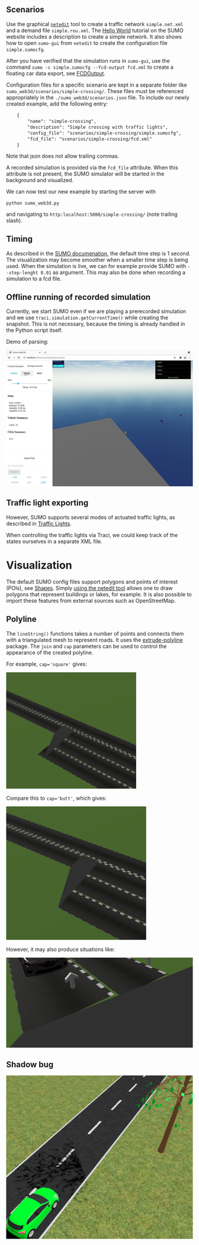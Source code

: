 ## Scenarios

Use the graphical [`netedit`](https://sumo.dlr.de/docs/Netedit/index.html) tool to create a traffic network `simple.net.xml` and a demand file `simple.rou.xml`.
The [Hello World](https://sumo.dlr.de/docs/Tutorials/Hello_World.html) tutorial on the SUMO website includes a description to create a simple network.
It also shows how to open `sumo-gui` from `netedit` to create the configuration file `simple.sumocfg`.

After you have verified that the simulation runs in `sumo-gui`, use the command `sumo -c simple.sumocfg --fcd-output fcd.xml` to create a floating car data export, see [FCDOutput](https://sumo.dlr.de/docs/Simulation/Output/FCDOutput.html).

Configuration files for a specific scenario are kept in a separate folder like `sumo_web3d/scenarios/simple-crossing/`.
These files must be referenced appropriately in the `./sumo_web3d/scenarios.json` file.
To include our newly created example, add the following entry:
```
    {
        "name": "simple-crossing",
        "description": "Simple crossing with traffic lights",
        "config_file": "scenarios/simple-crossing/simple.sumocfg",
        "fcd_file": "scenarios/simple-crossing/fcd.xml"
    }
```
Note that json does not allow trailing commas.

A recorded simulation is provided via the `fcd_file` attribute.
When this attribute is not present, the SUMO simulator will be started in the background and visualized.

We can now test our new example by starting the server with
```
python sumo_web3d.py
```
and navigating to `http:localhost:5000/simple-crossing/` (note trailing slash).

## Timing

As described in the [SUMO documenation](https://sumo.dlr.de/docs/Simulation/Basic_Definition.html#defining_the_time_step_length), the default time step is 1 second.
The visualization may become smoother when a smaller time step is being used.
When the simulation is live, we can for example provide SUMO with `--step-lenght 0.01` as argument.
This may also be done when recording a simulation to a fcd file.

## Offline running of recorded simulation
Currently, we start SUMO even if we are playing a prerecorded simulation and we use `traci.simulation.getCurrentTime()` while creating the snapshot.
This is not necessary, because the timing is already handled in the Python script itself.

Demo of parsing:

![parsing demo](figures/parsing_demo.gif)

## Traffic light exporting

However, SUMO supports several modes of actuated traffic lights, as described in [Traffic Lights](https://sumo.dlr.de/docs/Simulation/Output/FCDOutput.html).

When controlling the traffic lights via Traci, we could keep track of the states ourselves in a separate XML file.


# Visualization

The default SUMO config files support polygons and points of interest (POIs), see [Shapes](https://sumo.dlr.de/docs/Simulation/Shapes.html).
Simply [using the netedit tool](https://sumo.dlr.de/docs/Netedit/elementsShape.html) allows one to draw polygons that represent buildings or lakes, for example.
It is also possible to import these features from external sources such as OpenStreetMap.

## Polyline

The `lineString()` functions takes a number of points and connects them with a triangulated mesh to represent roads.
It uses the [extrude-polyline](https://github.com/mattdesl/extrude-polyline) package.
The `join` and `cap` parameters can be used to control the appearance of the created polyline.

For example, `cap='square'` gives:

![cap='square' bad example](figures/2022-03-14-17-48-37.png)

Compare this to `cap='butt'`, which gives:

![cap='butt' good example](figures/2022-03-14-17-46-58.png)

However, it may also produce situations like:

![cap='butt' bad example](figures/2022-03-14-18-00-02.png)

## Shadow bug

![](figures/shadow_bug.png)